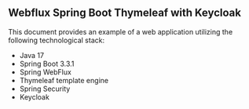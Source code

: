 ## Webflux Spring Boot Thymeleaf with Keycloak

This document provides an example of a web application utilizing the following technological stack:

- Java 17
- Spring Boot 3.3.1
- Spring WebFlux 
- Thymeleaf template engine
- Spring Security
- Keycloak
 

